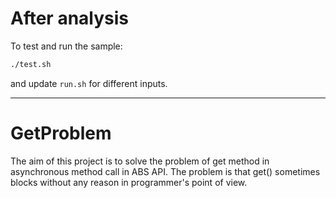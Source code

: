 # After analysis

To test and run the sample:

```bash
./test.sh
```

and update `run.sh` for different inputs.

----

# GetProblem
The aim of this project is to solve the problem of get method in asynchronous method call in ABS API. The problem is that get() sometimes blocks without any reason in programmer's point of view. 
